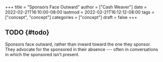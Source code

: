 +++
title = "Sponsors Face Outward"
author = ["Cash Weaver"]
date = 2022-02-21T16:10:00-08:00
lastmod = 2022-02-21T16:12:12-08:00
tags = ["concept", "concept"]
categories = ["concept"]
draft = false
+++

## TODO {#todo}

Sponsors face outward, rather than inward toward the one they sponsor. They advocate for the sponsored in their absence --- often in conversations in which the sponsored isn't present.
